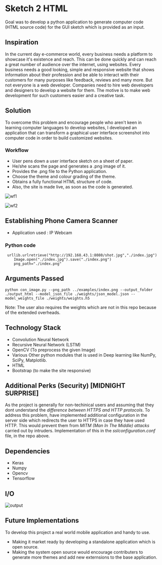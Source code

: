 # Sketch 2 HTML

Goal was to develop a python application to generate computer code (HTML source code) for the GUI sketch which is provided as an input.

## Inspiration

In the current day e-commerce world, every business needs a platform to showcase it's existence and reach. This can be done quickly and can reach a great number of audience over the internet, using websites. Every business needs a good looking, simple and responsive website that shows information about their profession and be able to interact with their customers for many purposes like feedback, reviews and many more. But not everyone is a web developer. Companies need to hire web developers and designers to develop a website for them.
The motive is to make web development for such customers easier and a creative task.

## Solution

To overcome this problem and encourage people who aren't keen in learning computer languages to develop websites, I developed an application that can transform a graphical user interface screenshot into computer code in order to build customized websites.

### Workflow

-   User pens down a user interface sketch on a sheet of paper.
-   He/she scans the page and generates a .png image of it.
-   Provides the .png file to the Python application.
-   Choose the theme and colour grading of the theme.
-   Obtains a fully functional HTML structure of code.
-   Also, the site is made live, as soon as the code is generated.

![wf1](https://user-images.githubusercontent.com/39125026/51636053-470ebf80-1f7e-11e9-918a-317b3d4f5ced.jpg)

![wf2](https://user-images.githubusercontent.com/39125026/51651572-7fc88c00-1fb2-11e9-8343-d24bec6d11c6.png)

## Establishing Phone Camera Scanner

-   Application used : IP Webcam

### Python code

```
 urllib.urlretrieve("http://192.168.43.1:8080/shot.jpg","./index.jpg")
	Image.open("./index.jpg").save("./index.png")
	png_path="./index.png"
```

## Arguments Passed

```
python con_image.py --png_path ../examples/index.png --output_folder ./output_html --model_json_file ./weights/json_model.json --model_weights_file ./weights/weights.h5
```

Note: The user also requires the weights which are not in this repo because of the extended overheads.

## Technology Stack

-   Convolution Neural Network
-   Recursive Neural Network (LSTM)
-   OpenCV (To preprocess the given Image)
-   Various Other python modules that is used in Deep learning like NumPy, SciPy, Matplotlib.
-   HTML
-   Bootstrap (to make the site responsive)

## Additional Perks (Security) [MIDNIGHT SURPRISE]

As the project is generally for non-techinical users and assuming that they dont understand the _difference between HTTPS and HTTP protocols_. To address this problem, have implemented additional configuration in the server side which redirects the user to HTTPS in case they have used HTTP. This would prevent them from _MITM (Man In The Middle) attacks_ carried out by intruders.
Implementation of this in the _sslconfiguration.conf_ file, in the repo above.

## Dependencies

-   Keras
-   Numpy
-   Opencv
-   Tensorflow

## I/O

![output](https://user-images.githubusercontent.com/39125026/51658021-a398cb80-1fcc-11e9-84b7-b502e184b916.jpg)

## Future Implementations

To develop this project a real world mobile application and handy to use.

-   Making it market ready by developing a standalone application which is open source.
-   Making the system open source would encourage contributers to generate more themes and add new externsions to the base application.

